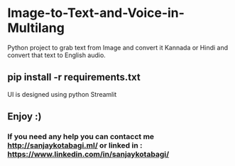 # Image-to-Text-and-Voice-in-Multilang
Python project to grab text from Image and convert it Kannada or Hindi and convert that text to English audio.


## pip install -r requirements.txt

UI is designed using python Streamlit 

## Enjoy  :)

### If you need any help you can contacct me http://sanjaykotabagi.ml/ or linked in : https://www.linkedin.com/in/sanjaykotabagi/
